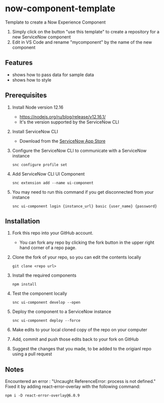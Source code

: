 # now-component-template

Template to create a Now Experience Component

1. Simply click on the button "use this template" to create a repository for a new ServiceNow component 
2. Edit in VS Code and rename "mycomponent" by the name of the new component 

## Features

- shows how to pass data for sample data
- shows how to style

## Prerequisites
1. Install Node version 12.16
    * https://nodejs.org/ru/blog/release/v12.16.1/ 
    * It's the version supported by the ServiceNow CLI

2. Install ServiceNow CLI
    * Download from the [ServiceNow App Store](https://store.servicenow.com/sn_appstore_store.do#!/store/application/9085854adbb52810122156a8dc961910/1.1.0?referer=%2Fstore%2Fsearch%3Flistingtype%3Dallintegrations%25253Bancillary_app%25253Bcertified_apps%25253Bcontent%25253Bindustry_solution%25253Boem%25253Butility%25253Btemplate%26q%3DServiceNow%2520CLI&sl=sh)

3. Configure the ServiceNow CLI to communicate with a ServiceNow instance
    ```
    snc configure profile set
    ```

4. Add ServiceNow CLI UI Component
    ```
    snc extension add --name ui-component
    ```

5.  You may need to run this command if you get disconnected from your instance
    ```
    snc ui-component login {instance_url} basic {user_name} {password}
    ```

## Installation 

1. Fork this repo into your GitHub account.
    * You can fork any repo by clicking the fork button in the upper right hand corner of a repo page.
2. Clone the fork of your repo, so you can edit the contents locally
    ```
    git clone <repo url>
    ```
3. Install the required components
    ```
    npm install
    ```
3. Test the component locally 
    ```
    snc ui-component develop --open
    ```
4. Deploy the component to a ServiceNow instance
    ``` 
    snc ui-component deploy --force 
    ```
5. Make edits to your local cloned copy of the repo on your computer

6. Add, commit and push those edits back to your fork on GitHub

7. Suggest the changes that you made, to be added to the origianl repo using a pull request



## Notes
Encountered an error : "Uncaught ReferenceError: process is not defined." 
Fixed it by adding react-error-overlay with the following command:
```
npm i -D react-error-overlay@6.0.9
```
